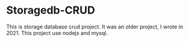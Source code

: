 # Storagedb-CRUD
This is storage database crud project. It was an older project, I wrote in 2021. This project use nodejs and mysql.
